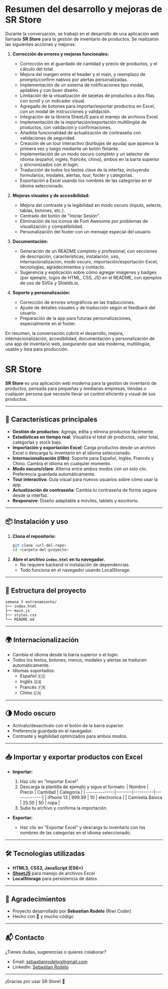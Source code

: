 # Resumen del desarrollo y mejoras de SR Store

Durante la conversación, se trabajó en el desarrollo de una aplicación web llamada **SR Store** para la gestión de inventario de productos. Se realizaron las siguientes acciones y mejoras:

1. **Corrección de errores y mejoras funcionales:**

   - Corrección en el guardado de cantidad y precio de productos, y el cálculo del total.
   - Mejora del margen entre el header y el main, y reemplazo de prompts/confirm nativos por alertas personalizadas.
   - Implementación de un sistema de notificaciones tipo modal, apilables y con buen diseño.
   - Limitación de la visualización de tarjetas de productos a dos filas con scroll y un indicador visual.
   - Agregado de botones para importar/exportar productos en Excel, con un modal de instrucciones y validación.
   - Integración de la librería SheetJS para el manejo de archivos Excel.
   - Implementación de la importación/exportación multilingüe de productos, con validación y confirmaciones.
   - Añadida funcionalidad de actualización de contraseña con validaciones de seguridad.
   - Creación de un tour interactivo (burbujas de ayuda) que aparece la primera vez y luego mediante un botón flotante.
   - Implementación de un modo oscuro completo y un selector de idioma (español, inglés, francés, chino), ambos en la barra superior y sincronizados con el login.
   - Traducción de todos los textos clave de la interfaz, incluyendo formularios, modales, alertas, tour, footer y categorías.
   - Exportación a Excel usando los nombres de las categorías en el idioma seleccionado.

2. **Mejoras visuales y de accesibilidad:**

   - Mejora del contraste y la legibilidad en modo oscuro (inputs, selects, tablas, botones, etc.).
   - Centrado del botón de "Iniciar Sesión".
   - Eliminación de los iconos de Font Awesome por problemas de visualización y compatibilidad.
   - Personalización del footer con un mensaje especial del usuario.

3. **Documentación:**

   - Generación de un README completo y profesional, con secciones de descripción, características, instalación, uso, internacionalización, modo oscuro, importación/exportación Excel, tecnologías, agradecimientos y contacto.
   - Sugerencia y explicación sobre cómo agregar imágenes y badges (por ejemplo, logos de HTML, CSS, JS) en el README, con ejemplos de uso de SVGs y Shields.io.

4. **Soporte y personalización:**
   - Corrección de errores ortográficos en las traducciones.
   - Ajuste de detalles visuales y de traducción según el feedback del usuario.
   - Preparación de la app para futuras personalizaciones, especialmente en el footer.

En resumen, la conversación cubrió el desarrollo, mejora, internacionalización, accesibilidad, documentación y personalización de una app de inventario web, asegurando que sea moderna, multilingüe, usable y lista para producción.

# SR Store

**SR Store** es una aplicación web moderna para la gestión de inventario de productos, pensada para pequeñas y medianas empresas, tiendas o cualquier persona que necesite llevar un control eficiente y visual de sus productos.

---

## 🚀 Características principales

- **Gestión de productos**: Agrega, edita y elimina productos fácilmente.
- **Estadísticas en tiempo real**: Visualiza el total de productos, valor total, categorías y stock bajo.
- **Importación y exportación Excel**: Carga productos desde un archivo Excel o descarga tu inventario en el idioma seleccionado.
- **Internacionalización (i18n)**: Soporte para Español, Inglés, Francés y Chino. Cambia el idioma en cualquier momento.
- **Modo oscuro/claro**: Alterna entre ambos modos con un solo clic. Preferencia guardada automáticamente.
- **Tour interactivo**: Guía visual para nuevos usuarios sobre cómo usar la app.
- **Actualización de contraseña**: Cambia tu contraseña de forma segura desde la interfaz.
- **Responsive**: Diseño adaptable a móviles, tablets y escritorio.

---

## 📦 Instalación y uso

1. **Clona el repositorio:**
   ```bash
   git clone <url-del-repo>
   cd <carpeta-del-proyecto>
   ```
2. **Abre el archivo `index.html` en tu navegador.**
   - No requiere backend ni instalación de dependencias.
   - Todo funciona en el navegador usando LocalStorage.

---

## 📝 Estructura del proyecto

```
semana 3 entranamiento/
├── index.html
├── main.js
├── styles.css
└── README.md
```

---

## 🌍 Internacionalización

- Cambia el idioma desde la barra superior o el login.
- Todos los textos, botones, menús, modales y alertas se traducen automáticamente.
- Idiomas soportados:
  - Español 🇪🇸
  - Inglés 🇬🇧
  - Francés 🇫🇷
  - Chino 🇨🇳

---

## 🌗 Modo oscuro

- Actívalo/desactívalo con el botón de la barra superior.
- Preferencia guardada en el navegador.
- Contraste y legibilidad optimizados para ambos modos.

---

## 📥 Importar y exportar productos con Excel

- **Importar:**

  1. Haz clic en "Importar Excel".
  2. Descarga la plantilla de ejemplo y sigue el formato:
     | Nombre | Precio | Cantidad | Categoría |
     | --------------|--------|----------|--------------|
     | iPhone 13 | 999.99 | 10 | electronica |
     | Camiseta Básica | 25.50 | 50 | ropa |
  3. Sube tu archivo y confirma la importación.

- **Exportar:**
  - Haz clic en "Exportar Excel" y descarga tu inventario con los nombres de las categorías en el idioma seleccionado.

---

## 🛠️ Tecnologías utilizadas

- **HTML5, CSS3, JavaScript (ES6+)**
- **[SheetJS](https://sheetjs.com/)** para manejo de archivos Excel
- **LocalStorage** para persistencia de datos

---

## 🙏 Agradecimientos

- Proyecto desarrollado por **Sebastian Rodelo** (Riwi Coder)
- Hecho con 💜 y mucho código

---

## 📬 Contacto

¿Tienes dudas, sugerencias o quieres colaborar?

- Email: [sebastianrodelog@gmail.com](mailto:sebastianrodelog@gmail.com.com)
- LinkedIn: [Sebastian Rodelo](https://www.linkedin.com/in/sebastian-rodelo-2a30041b1/)

---

¡Gracias por usar SR Store! 🎉
